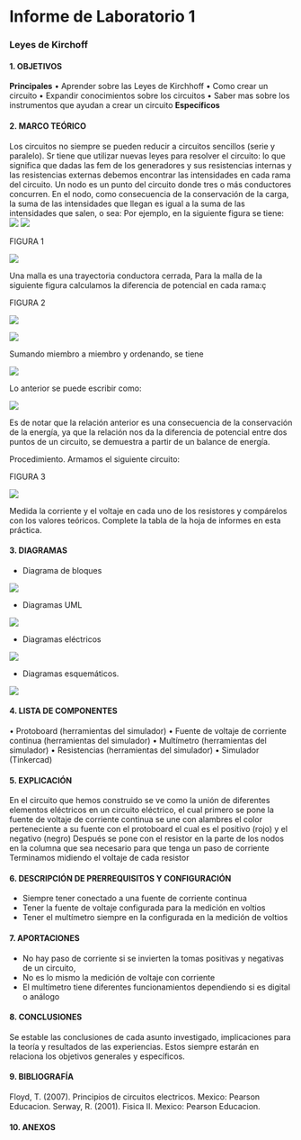 # Informe de Laboratorio 1
### Leyes de Kirchoff
#### 1.	OBJETIVOS
**Principales**
•	Aprender sobre las Leyes de Kirchhoff
•	Como crear un circuito 
•	Expandir conocimientos sobre los circuitos 
•	Saber mas sobre los instrumentos que ayudan a crear un circuito 
**Específicos**
#### 2.	MARCO TEÓRICO 
Los circuitos no siempre se pueden reducir a circuitos sencillos (serie y paralelo). Sr tiene que utilizar nuevas leyes para resolver el circuito: lo que significa que dadas las fem de los generadores y sus resistencias internas y las resistencias externas debemos encontrar las intensidades en cada rama del circuito. 
Un nodo es un punto del circuito donde tres o más conductores concurren. En el nodo, como consecuencia de la conservación de la carga, la suma de las intensidades que llegan es igual a la suma de las intensidades que salen, o sea:
Por ejemplo, en la siguiente figura se tiene:  
![](https://github.com/SanchezMaiAndresSebastian/Informe-laboratorio/blob/main/1.png)
![](https://github.com/SanchezMaiAndresSebastian/Informe-laboratorio/blob/main/2.png)

FIGURA 1 

![](https://github.com/SanchezMaiAndresSebastian/Informe-laboratorio/blob/main/3.png)


Una malla  es una trayectoria conductora cerrada, Para la malla de la siguiente figura calculamos la diferencia de potencial en cada rama:ç

FIGURA 2

![](https://github.com/SanchezMaiAndresSebastian/Informe-laboratorio/blob/main/4.png)

![](https://github.com/SanchezMaiAndresSebastian/Informe-laboratorio/blob/main/5.png)

Sumando miembro a miembro y ordenando, se tiene    

![](https://github.com/SanchezMaiAndresSebastian/Informe-laboratorio/blob/main/6.png)

Lo anterior se puede escribir como:       

![](https://github.com/SanchezMaiAndresSebastian/Informe-laboratorio/blob/main/7.png)

Es de notar que la relación anterior es una consecuencia de la conservación de la energía, ya que la relación nos da la diferencia de potencial entre dos puntos de un circuito, se demuestra a partir de un balance de energía.

Procedimiento.
Armamos el siguiente circuito:

FIGURA 3

![](https://github.com/SanchezMaiAndresSebastian/Informe-laboratorio/blob/main/8.png)


Medida la corriente y el voltaje en cada uno de los resistores y compárelos con los valores teóricos. Complete la tabla de la hoja de informes en esta práctica.
#### 3.	DIAGRAMAS

- Diagrama de bloques

![](https://github.com/SanchezMaiAndresSebastian/Informe-laboratorio/blob/main/9.png)

- Diagramas UML

![](https://github.com/SanchezMaiAndresSebastian/Informe-laboratorio/blob/main/10.png)

- Diagramas eléctricos

![](https://github.com/SanchezMaiAndresSebastian/Informe-laboratorio/blob/main/11.png)
 
 - Diagramas esquemáticos.

![](https://github.com/SanchezMaiAndresSebastian/Informe-laboratorio/blob/main/12.png) 

#### 4.	LISTA DE COMPONENTES

•	Protoboard (herramientas del simulador)
•	Fuente de voltaje de corriente continua (herramientas del simulador)
•	Multímetro (herramientas del simulador)
•	Resistencias (herramientas del simulador)
•	Simulador (Tinkercad)

#### 5.	EXPLICACIÓN
En el circuito que hemos construido se ve como la unión de diferentes elementos eléctricos en un circuito eléctrico, el cual primero se pone la fuente de voltaje de corriente continua se une con alambres el color perteneciente a su fuente con el protoboard el cual es el positivo (rojo) y el negativo (negro)
Después se pone con el resistor en la parte de los nodos en la columna que sea necesario para que tenga un paso de corriente
Terminamos midiendo el voltaje de cada resistor 
#### 6.	 DESCRIPCIÓN DE PRERREQUISITOS Y CONFIGURACIÓN
 - Siempre tener conectado a una fuente de corriente continua
 - Tener la fuente de voltaje configurada para la medición en voltios
 - Tener el multímetro siempre en la configurada en la medición de voltios 
#### 7.	APORTACIONES
 - No hay paso de corriente si se invierten la tomas positivas y negativas de un circuito,
 - No es lo mismo la medición de voltaje con corriente 
 - El multímetro tiene diferentes funcionamientos dependiendo si es digital o análogo
#### 8.	CONCLUSIONES
Se estable las conclusiones de cada asunto investigado, implicaciones para la teoría y resultados de las experiencias. Estos siempre estarán en relaciona los objetivos generales y específicos.
#### 9.	BIBLIOGRAFÍA
Floyd, T. (2007). Principios de circuitos electricos. Mexico: Pearson Educacion. Serway, R. (2001). Fisica II. Mexico: Pearson Educacion.
#### 10.	 ANEXOS


